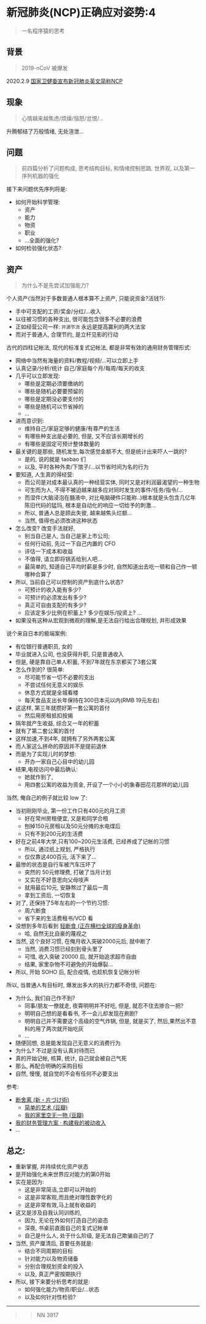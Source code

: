 # 新冠肺炎(NCP)正确应对姿势:4
> 一名程序猿的思考



## 背景
> 2019-nCoV 被爆发

2020.2.9 [国家卫健委宣布新冠肺炎英文简称NCP](http://health.people.com.cn/n1/2020/0209/c14739-31577883.html)

## 现象
> 心情越来越焦虑/烦燥/恼怒/忿恨/...

升腾郁结了万般情绪, 无处渲泄...

## 问题
> 前四篇分析了问题构成, 思考结构目标, 和情绪控制思路, 世界观, 以及第一序列机器的强化

接下来问题优先序列将是:

- 如何开始科学管理:
    + 资产
    + 能力
    + 物资
    + 职业
    + ...全面的强化?
- 如何检验强化状态?

## 资产
> 为什么不是先尝试加强能力?

个人资产(当然对于多数普通人根本算不上资产, 只能说资金?活钱?):

- 手中可支配的工资/奖金/分红/...收入
- 以往被习惯的各种支出, 很可能包含很多不必要的浪费
- 正如经营公司一样: `开源节流` 永远是提高赢利的两大法宝
- 而对于普通人, 合理节约, 是立杆见影的行动


古代的四柱记帐法, 现代的标准复式记帐法, 都是非常有效的通用财务管理形式:

- 网络中当然有海量的资料/教程/视频/...可以立即上手
- 认真记录/分析/统计 自己/家庭每个月/每周/每天的收支
- 几乎可以立即发现:
    + 哪些是定期必须要缴纳的
    + 哪些是随机必要要预留的
    + 哪些是定期没必要支付的
    + 哪些是随机可以节省掉的
    + ...
- 进而意识到:
    + 维持自己/家庭足够的健康/有尊严的生活
    + 有哪些种支出是必要的, 但是, 又不应该长期增长的
    + 有哪些是固定可预计整体数量的
- 最关键的是那些, 随机发生,每次感觉金额不大, 但是统计出来吓人一跳的?
    + 是的, 说的就是 taobao 们
    + 以及, 平时各种外卖/下馆子/...以节省时间为名的行为
- 要知道, 人生真的得经营:
    + 而公司是对成本最认真的一种经营实体, 同时又是对利润最渴望的一种生物
    + 可生而为人, 不得不被迫越来越多应对同时发生的事件/任务/指令/...
    + 而湿件(大脑浸泡在髓液中, 对比电脑硬件只能称..)根本就是头包含几亿年陈旧代码的猛玛, 根本是自动化的响应一切给予的刺激...
    + 所以, 普通人总是顾此失彼, 越来越焦头烂额...
    + 当然, 值得也必须改进这种状态
- 怎么改变? 改变手法就好, 
    + 别当自己是人, 当自己是家上市公司;
    + 任何行动前, 先过一下自己内置的 CFO
    + 评估一下成本和收益
    + 不值得, 请立即将锅丢给别人吧...
    + 最简单的, 知道自己平均时薪是多少时, 自然知道出去吃一顿和自己作一顿哪种合算了
- 所以, 当前自己可以控制的资产到底什么状态?
    + 可预计的收入能有多少?
    + 可预计的必须发出有多少?
    + 真正可自由支配的有多少?
    + 应该定多少比例在积蓄上? 多少在娱乐/投资上? ...
- 如果没有这种从宏观到微观的理解,是无法自行给出合理规划, 并形成效果

说个来自日本的极端案例:

- 有位银行普通职员, 女的
- 毕业就进入公司, 也没获得升职, 只是普通收入
- 但是, 硬是靠自己单人积蓄, 不到7年就在东京都买了3套公寓
- 怎么作到的? 很简单:
    + 尽可能节省一切不必要的支出
    + 不尝试任何无意义的娱乐
    + 休息方式就是全城看楼
    + 每天食品支出长年保持在300日本元以内(RMB 19元左右)
- 这这样, 第三年就攒好第一套公寓的首付
    + 然后用房租抵扣按揭
- 隔年就产生收益, 综合又一年的积蓄
- 就有了第二套公寓的首付
- 这样加速,不到4年, 就拥有了另外两套公寓
- 而人家这么拼命的原因并不是提前退休
- 而是为了实现儿时的梦想: 
    + 开办一家自己心目中的幼儿园
- 结果,电视访问中最后确认:
    + 她就作到了,
    + 用四套公寓的收益为资金, 开设了一个小小的象春田花花那样的幼儿园


当然, 俺自己的例子就比较 low 了:

- 当初刚刚毕业, 第一份工作只有400元的月工资
    + 好在常州房租便宜, 又是和同学合租
    + 刨掉150元房租以及50元分摊的水电煤后
    + 只有不到200元的生活费
- 好在之前4年大学,只有100~200元生活费, 已经养成了记帐的习惯
    + 所以, 通过纸上规划, 严格执行
    + 仅仅靠这400百元, 活下来了...
- 最惨的状态是自行车被汽车压坏了
    + 突然的 50元修理费, 打破了当月计划
    + 又实在不好意思向父母吱声
    + 就用最后10元, 安静熬过了最后一周
    + 拿到工资后, 一切恢复
- 对了, 还保持了5年左右的一个节约习惯:
    + 周六断食
    + 省下来的生活费租书/VCD 看
- 没想到多年后看到 [轻断食 (正在横扫全球的瘦身革命)](https://book.douban.com/subject/25882638/)
    + 哈, 自然无比自豪的蔑视之
- 当然, 这个良好习惯, 在俺月收入突破2000元后, 就中断了
    + 当然, 消费习惯已经刻到骨头里了
    + 可惜, 收入突破 20000 后, 就开始追求超市自由
    + 结果, 家里杂物不可避免的开始爆裂...
- 所以, 开始 SOHO 后, 配合疫情, 也趁机恢复记帐分析


所以, 当普通人有目标时, 爆发出多大的执行力都不奇怪, 问题在:

- 为什么, 我们自己作不到?
    + 同事/朋友一僚就走, 夜霄明明并不好吃, 但是, 就忍不住去掺合一把?
    + 明明自己想的是看看书, 不一会儿却发现在刷剧?
    + 明明自己并不需要这个高级的空气炸锅, 但是, 就是买了, 然后,果然出不意料的用了两次就开始吃灰
    + ...
- 随便回想, 总是能发现自己无意义的消费行为
- 为什么? 不过是没有认真对待而已
- 真的开始记帐, 核算, 统计, 自己就会被自己气死
- 那么, 再配合明确的采购目标
- 自然, 慢慢, 就自觉的不会有任何不必要支出

参考:

- [断舍离 (新・片づけ術)](https://book.douban.com/subject/24749465/)
    + [简单的艺术 (豆瓣)](https://book.douban.com/subject/11620497/)
    + [我的家里空无一物 (豆瓣)](https://movie.douban.com/subject/26689409/)
- [我的财务管理方案 · 构建我的被动收入](https://www.bmpi.dev/money/my-accounting-tool/)
- ...



## 总之:

- 重新掌握, 并持续优化资产状态
- 是开始强化未来世界应对能力的第0开始
- 实在是因为:
    + 这是非常简洁,立即可以开始的
    + 这是非常客观,而且绝对理性数字化的
    + 这是非常有效,马上就有收益的
- 这又是涉及自我认同训练的, 
    + 因为, 无论在外如何打造自己的姿态
    + 深夜, 书桌前直面自己的复式记帐单
    + 自己是什么人, 处于什么阶级, 是无法自己欺骗自己的了
- 当然, 资产厘清后, 首要任务就是:
    + 结合不同周期的目标
    + 针对能力以及物资储备
    + 分别合理规划资金的投入
    + 以及, 真正严密按期执行
- 所以, 接下来要分析思考的就是:
    + 如何强化能力/物资/职业/...状态
    + 以及如何针对性检验?




------------

>> NN 3917

